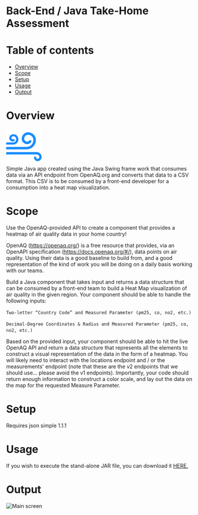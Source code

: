 # Back-End / Java Take-Home Assessment

# Table of contents
* [Overview](#overview)
* [Scope](#scope)
* [Setup](#setup)
* [Usage](#usage)
* [Output](#output)

# Overview
<img src="favicon.png"><br>
Simple Java app created using the Java Swing frame work that consumes data via an API endpoint from OpenAQ.org and 
converts that data to a  CSV format. This CSV is to be consumed by a front-end developer for a consumption into a heat 
map visualization. 

# Scope
Use the OpenAQ-provided API to create a component that provides a heatmap of air quality data in your home country!

OpenAQ (https://openaq.org/) is a free resource that provides, via an OpenAPI specification 
(https://docs.openaq.org/#/), data points on air quality. Using their data is a good baseline to build from, and a 
good representation of the kind of work you will be doing on a daily basis working with our teams.

Build a Java component that takes input and returns a data structure that can be consumed by a front-end team to build 
a Heat Map visualization of air quality in the given region. Your component should be able to handle the following 
inputs:

```Two-letter “Country Code” and Measured Parameter (pm25, co, no2, etc.)```

```Decimal-Degree Coordinates & Radius and Measured Parameter (pm25, co, no2, etc.)```

Based on the provided input, your component should be able to hit the live OpenAQ API and return a data structure 
that represents all the elements to construct a visual representation of the data in the form of a heatmap. You will 
likely need to interact with the locations endpoint and / or the measurements' endpoint (note that these are the v2 
endpoints that we should use… please avoid the v1 endpoints). Importantly, your code should return enough information 
to construct a color scale, and lay out the data on the map for the requested Measure Parameter. 


# Setup
Requires json simple 1.1.1

# Usage
If you wish to execute the stand-alone JAR file, you can download it [HERE.](https://github.com/CorpHackRyan/oracle-take-home/blob/master/out/artifacts/oracle_take_home_jar/oracle-take-home.jar)

# Output
<img src="./mainScreen.png" alt="Main screen">